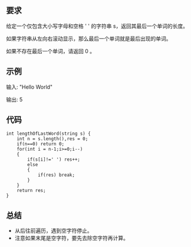 ## 要求
给定一个仅包含大小写字母和空格 ' ' 的字符串 s，返回其最后一个单词的长度。

如果字符串从左向右滚动显示，那么最后一个单词就是最后出现的单词。

如果不存在最后一个单词，请返回 0 。

## 示例
输入: "Hello World"

输出: 5
## 代码
    int lengthOfLastWord(string s) {
        int n = s.length(),res = 0;
        if(n==0) return 0;
        for(int i = n-1;i>=0;i--)
        {
            if(s[i]!=' ') res++;
            else
            {
                if(res) break;
            } 
        }
        return res;
    }

## 总结
- 从后往前遍历，遇到空字符停止。
- 注意如果末尾是空字符，要先去除空字符再计算。